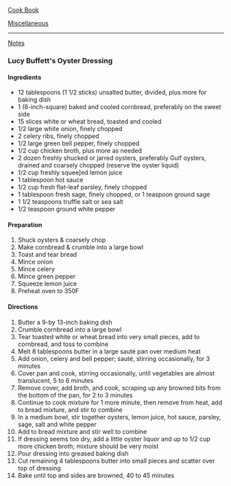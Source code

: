 [Cook Book](https://github.com/vmsmith/CookBook/blob/master/README.md)   

[Miscellaneous](https://github.com/vmsmith/CookBook/blob/master/miscellaneous.md)

-----  
 [Notes](https://github.com/vmsmith/CookBook/blob/master/notes.md)

### Lucy Buffett's Oyster Dressing  

#### Ingredients  

* 12 tablespoons (1 1/2 sticks) unsalted butter, divided, plus more for baking dish  
* 1 (8-inch-square) baked and cooled cornbread, preferably on the sweet side
* 15 slices white or wheat bread, toasted and cooled
* 1/2 large white onion, finely chopped  
* 2 celery ribs, finely chopped  
* 1/2 large green bell pepper, finely chopped  
* 1/2 cup chicken broth, plus more as needed  
* 2 dozen freshly shucked or jarred oysters, preferably Gulf oysters, drained and coarsely chopped (reserve the oyster liquid)  
* 1/2 cup freshly squee]ed lemon juice    
* 1 tablespoon hot sauce   
* 1/2 cup fresh flat-leaf parsley, finely chopped   
* 1 tablespoon fresh sage, finely chopped, or 1 teaspoon ground sage   
* 1 1/2 teaspoons truffle salt or sea salt  
* 1/2 teaspoon ground white pepper  

#### Preparation  

1. Shuck oysters & coarsely chop  
2. Make cornbread & crumble into a large bowl    
3. Toast and tear bread  
4. Mince onion  
5. Mince celery  
6. Mince green pepper  
7. Squeeze lemon juice  
8. Preheat oven to 350F  

#### Directions  

1. Butter a 9-by 13-inch baking dish
2. Crumble cornbread into a large bowl  
3. Tear toasted white or wheat bread into very small pieces, add to cornbread, and toss to combine  
4. Melt 8 tablespoons butter in a large sauté pan over medium heat  
5. Add onion, celery and bell pepper; sauté, stirring occasionally, for 3 minutes   
6. Cover pan and cook, stirring occasionally, until vegetables are almost translucent, 5 to 6 minutes  
7. Remove cover, add broth, and cook, scraping up any browned bits from the bottom of the pan, for 2 to 3 minutes  
8. Continue to cook mixture for 1 more minute, then remove from heat, add to bread mixture, and stir to combine  
9. In a medium bowl, stir together oysters, lemon juice, hot sauce, parsley, sage, salt and white pepper  
10. Add to bread mixture and stir well to combine  
11. If dressing seems too dry, add a little oyster liquor and up to 1/2 cup more chicken broth; mixture should be very moist  
12. Pour dressing into greased baking dish  
13. Cut remaining 4 tablespoons butter into small pieces and scatter over top of dressing  
14. Bake until top and sides are browned, 40 to 45 minutes  
